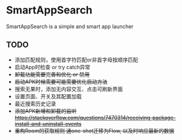 # SmartAppSearch

SmartAppSearch is a simple and smart app launcher

## TODO

- 添加匹配规则，使用首字符匹配or非首字母按顺序匹配
- 启动App时检查 or try catch异常
- ~~卸载功能需要完善和优化 or 禁用~~
- ~~启动APK时候需要可能需要优化启动方法~~
- 搜索无果时，添加无内容交互、点击可刷新界面
- 设置页面、开关及其配置加载
- 最近搜索历史记录
- ~~添加APK新增和卸载的监听 https://stackoverflow.com/questions/7470314/receiving-package-install-and-uninstall-events~~
- ~~重构Room的获取规则 通one-shot迁移为Flow, 以及时响应最新的数据~~